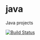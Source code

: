 # java

Java projects

[![Build Status](https://travis-ci.org/ngeor/java.svg?branch=master)](https://travis-ci.org/ngeor/java)
